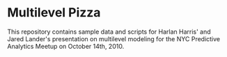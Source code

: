 Multilevel Pizza
================

This repository contains sample data and scripts for Harlan Harris' and
Jared Lander's presentation on multilevel modeling for the NYC Predictive
Analytics Meetup on October 14th, 2010.


